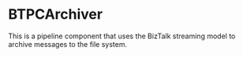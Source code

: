 BTPCArchiver
============

This is a pipeline component that uses the BizTalk streaming model to archive messages to the file system.
